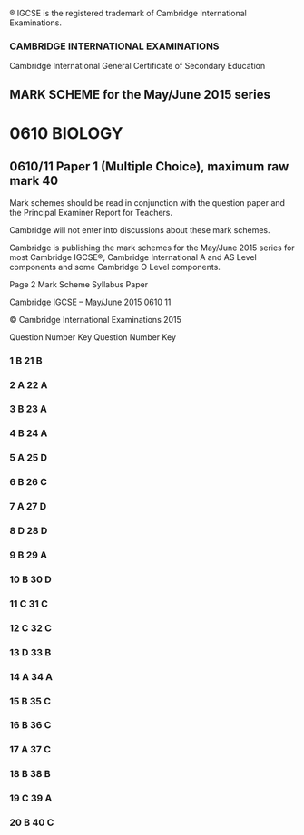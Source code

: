 ® IGCSE is the registered trademark of Cambridge International Examinations. 

### CAMBRIDGE INTERNATIONAL EXAMINATIONS 

Cambridge International General Certificate of Secondary Education 

## MARK SCHEME for the May/June 2015 series 

# 0610 BIOLOGY 

## 0610/11 Paper 1 (Multiple Choice), maximum raw mark 40 

Mark schemes should be read in conjunction with the question paper and the Principal Examiner Report for Teachers. 

Cambridge will not enter into discussions about these mark schemes. 

Cambridge is publishing the mark schemes for the May/June 2015 series for most Cambridge IGCSE®, Cambridge International A and AS Level components and some Cambridge O Level components. 


Page 2 Mark Scheme Syllabus Paper 

 Cambridge IGCSE – May/June 2015 0610 11 

 © Cambridge International Examinations 2015 

 Question Number Key Question Number Key 

### 1 B 21 B 

### 2 A 22 A 

### 3 B 23 A 

### 4 B 24 A 

### 5 A 25 D 

### 6 B 26 C 

### 7 A 27 D 

### 8 D 28 D 

### 9 B 29 A 

### 10 B 30 D 

### 11 C 31 C 

### 12 C 32 C 

### 13 D 33 B 

### 14 A 34 A 

### 15 B 35 C 

### 16 B 36 C 

### 17 A 37 C 

### 18 B 38 B 

### 19 C 39 A 

### 20 B 40 C 


